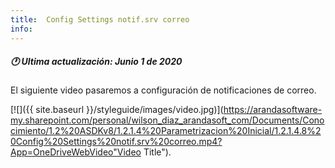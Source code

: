 ```yaml
---
title:  Config Settings notif.srv correo
info:
---
```


##### 🕐 Ultima actualización: Junio 1 de 2020


El siguiente video pasaremos a configuración de notificaciones de correo.

[![]({{ site.baseurl }}/styleguide/images/video.jpg)](https://arandasoftware-my.sharepoint.com/personal/wilson_diaz_arandasoft_com/Documents/Conocimiento/1.2%20ASDKv8/1.2.1.4%20Parametrizacion%20Inicial/1.2.1.4.8%20Config%20Settings%20notif.srv%20correo.mp4?App=OneDriveWebVideo"Video Title").
